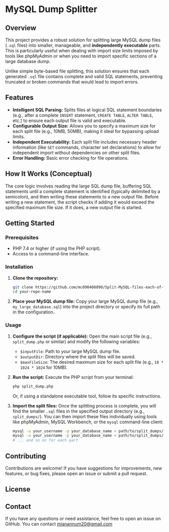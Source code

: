 # MySQL Dump Splitter


## Overview

This project provides a robust solution for splitting large MySQL dump files (`.sql` files) into smaller, manageable, and **independently executable** parts. This is particularly useful when dealing with import size limits imposed by tools like phpMyAdmin or when you need to import specific sections of a large database dump.

Unlike simple byte-based file splitting, this solution ensures that each generated `.sql` file contains complete and valid SQL statements, preventing truncated or broken commands that would lead to import errors.

## Features

* **Intelligent SQL Parsing:** Splits files at logical SQL statement boundaries (e.g., after a complete `INSERT` statement, `CREATE TABLE`, `ALTER TABLE`, etc.) to ensure each output file is valid and executable.
* **Configurable Output Size:** Allows you to specify a maximum size for each split file (e.g., 10MB, 50MB), making it ideal for bypassing upload limits.
* **Independent Executability:** Each split file includes necessary header information (like `SET` commands, character set declarations) to allow for independent import without dependencies on other split files.
* **Error Handling:** Basic error checking for file operations.

## How It Works (Conceptual)

The core logic involves reading the large SQL dump file, buffering SQL statements until a complete statement is identified (typically delimited by a semicolon), and then writing these statements to a new output file. Before writing a new statement, the script checks if adding it would exceed the specified maximum file size. If it does, a new output file is started.

## Getting Started

### Prerequisites

* PHP 7.4 or higher (if using the PHP script).
* Access to a command-line interface.

### Installation

1.  **Clone the repository:**
    ```bash
    git clone https://github.com/mc090408890/Split-MySQL-files-each-of-which-can-be-executed.git
    cd your-repo-name
    ```

2.  **Place your MySQL dump file:**
    Copy your large MySQL dump file (e.g., `my_large_database.sql`) into the project directory or specify its full path in the configuration.

### Usage

1.  **Configure the script (if applicable):**
    Open the main script file (e.g., `split_dump.php` or similar) and modify the following variables:
    * `$inputFile`: Path to your large MySQL dump file.
    * `$outputDir`: Directory where the split files will be saved.
    * `$maxFileSize`: The desired maximum size for each split file (e.g., `10 * 1024 * 1024` for 10MB).

2.  **Run the script:**
    Execute the PHP script from your terminal:
    ```bash
    php split_dump.php
    ```

    Or, if using a standalone executable tool, follow its specific instructions.

3.  **Import the split files:**
    Once the splitting process is complete, you will find the smaller `.sql` files in the specified output directory (e.g., `split_dumps/`). You can then import these files individually using tools like phpMyAdmin, MySQL Workbench, or the `mysql` command-line client:

    ```bash
    mysql -u your_username -p your_database_name < path/to/split_dumps/dump_part_001.sql
    mysql -u your_username -p your_database_name < path/to/split_dumps/dump_part_002.sql
    # ... and so on for each part
    ```

## Contributing

Contributions are welcome! If you have suggestions for improvements, new features, or bug fixes, please open an issue or submit a pull request.

## License


## Contact

If you have any questions or need assistance, feel free to open an issue on GitHub.
You can contact
mianannum20@gmail.com